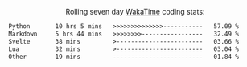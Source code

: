 <p align="center">Rolling seven day <a href="https://wakatime.com/@syrkis"/>WakaTime</a> coding stats:</p>
<!--START_SECTION:waka-->

```txt
Python       10 hrs 5 mins   >>>>>>>>>>>>>>-----------   57.09 %
Markdown     5 hrs 44 mins   >>>>>>>>-----------------   32.49 %
Svelte       38 mins         >------------------------   03.66 %
Lua          32 mins         >------------------------   03.04 %
Other        19 mins         -------------------------   01.84 %
```

<!--END_SECTION:waka-->
